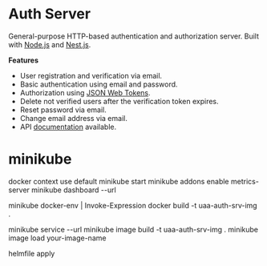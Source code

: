 # Auth Server

General-purpose HTTP-based authentication and authorization server. Built with [Node.js](https://nodejs.org/)
and [Nest.js](https://nestjs.com/).

**Features**

- User registration and verification via email.
- Basic authentication using email and password.
- Authorization using [JSON Web Tokens](https://jwt.io/).
- Delete not verified users after the verification token expires.
- Reset password via email.
- Change email address via email.
- API [documentation](https://silentsamurai.github.io/Speedy-API) available.


# minikube 
docker context use default
minikube start
minikube addons enable metrics-server
minikube dashboard --url

minikube docker-env | Invoke-Expression
docker build -t uaa-auth-srv-img  .

minikube service <service-name> --url
minikube image build -t uaa-auth-srv-img  .
minikube image load your-image-name

helmfile apply
